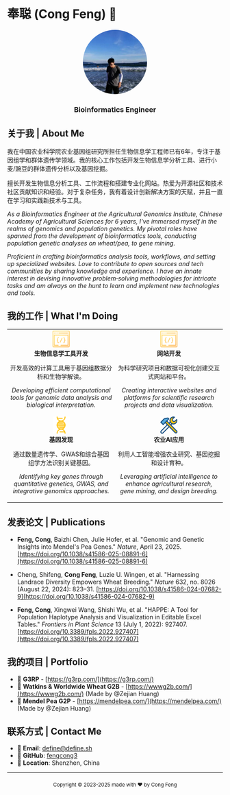 # 奉聪 (Cong Feng) 👋

<div align="center">
  <img src="images/my-avatar.png" alt="Cong Feng" width="150" style="border-radius: 50%;" />
  <h3>Bioinformatics Engineer</h3>
</div>

## 关于我 | About Me

我在中国农业科学院农业基因组研究所担任生物信息学工程师已有6年，专注于基因组学和群体遗传学领域。我的核心工作包括开发生物信息学分析工具、进行小麦/豌豆的群体遗传分析以及基因挖掘。

擅长开发生物信息分析工具、工作流程和搭建专业化网站。热爱为开源社区和技术社区贡献知识和经验。对于复杂任务，我有着设计创新解决方案的天赋，并且一直在学习和实践新技术与工具。

*As a Bioinformatics Engineer at the Agricultural Genomics Institute, Chinese Academy of Agricultural Sciences for 6 years, I've immersed myself in the realms of genomics and population genetics. My pivotal roles have spanned from the development of bioinformatics tools, conducting population genetic analyses on wheat/pea, to gene mining.*

*Proficient in crafting bioinformatics analysis tools, workflows, and setting up specialized websites. Love to contribute to open sources and tech communities by sharing knowledge and experience. I have an innate interest in devising innovative problem‑solving methodologies for intricate tasks and am always on the hunt to learn and implement new technologies and tools.*

## 我的工作 | What I'm Doing

<table>
  <tr>
    <td align="center" width="50%">
      <img src="images/icon-dev.svg" width="40" height="40" alt="Tool Icon"><br />
      <strong>生物信息学工具开发</strong><br />
      <p>开发高效的计算工具用于基因组数据分析和生物学解读。</p>
      <p><i>Developing efficient computational tools for genomic data analysis and biological interpretation.</i></p>
    </td>
    <td align="center" width="50%">
      <img src="images/icon-dev.svg" width="40" height="40" alt="Web Icon"><br />
      <strong>网站开发</strong><br />
      <p>为科学研究项目和数据可视化创建交互式网站和平台。</p>
      <p><i>Creating interactive websites and platforms for scientific research projects and data visualization.</i></p>
    </td>
  </tr>
  <tr>
    <td align="center" width="50%">
      <img src="images/icon-dna.svg" width="40" height="40" alt="DNA Icon"><br />
      <strong>基因发现</strong><br />
      <p>通过数量遗传学、GWAS和综合基因组学方法识别关键基因。</p>
      <p><i>Identifying key genes through quantitative genetics, GWAS, and integrative genomics approaches.</i></p>
    </td>
    <td align="center" width="50%">
      <img src="images/tools3.svg" width="40" height="40" alt="AI Icon"><br />
      <strong>农业AI应用</strong><br />
      <p>利用人工智能增强农业研究、基因挖掘和设计育种。</p>
      <p><i>Leveraging artificial intelligence to enhance agricultural research, gene mining, and design breeding.</i></p>
    </td>
  </tr>
</table>

## 发表论文 | Publications

- **Feng, Cong**, Baizhi Chen, Julie Hofer, et al. "Genomic and Genetic Insights into Mendel's Pea Genes." *Nature*, April 23, 2025. [https://doi.org/10.1038/s41586-025-08891-6](https://doi.org/10.1038/s41586-025-08891-6)

- Cheng, Shifeng, **Cong Feng**, Luzie U. Wingen, et al. "Harnessing Landrace Diversity Empowers Wheat Breeding." *Nature* 632, no. 8026 (August 22, 2024): 823–31. [https://doi.org/10.1038/s41586-024-07682-9](https://doi.org/10.1038/s41586-024-07682-9)

- **Feng, Cong**, Xingwei Wang, Shishi Wu, et al. "HAPPE: A Tool for Population Haplotype Analysis and Visualization in Editable Excel Tables." *Frontiers in Plant Science* 13 (July 1, 2022): 927407. [https://doi.org/10.3389/fpls.2022.927407](https://doi.org/10.3389/fpls.2022.927407)

## 我的项目 | Portfolio

- 🧬 **G3RP** - [https://g3rp.com/](https://g3rp.com/)
- 🌾 **Watkins & Worldwide Wheat G2B** - [https://wwwg2b.com/](https://wwwg2b.com/) (Made by @Zejian Huang)
- 🌱 **Mendel Pea G2P** - [https://mendelpea.com/](https://mendelpea.com/) (Made by @Zejian Huang)

## 联系方式 | Contact Me

- 📧 **Email**: [define@define.sh](mailto:define@define.sh)
- 🔗 **GitHub**: [fengcong3](https://github.com/fengcong3)
- 📍 **Location**: Shenzhen, China

---

<div align="center">
  <sub>Copyright © 2023-2025 made with ❤️ by Cong Feng</sub>
</div>
